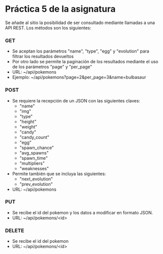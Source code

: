 # Práctica 5 de la asignatura
Se añade al sitio la posibilidad de ser consultado mediante llamadas a una API REST.
Los métodos son los siguientes:
### GET
  * Se aceptan los parámetros "name", "type", "egg" y "evolution" para filtrar los resultados devueltos
  * Por otro lado se permite la paginación de los resultados mediante el uso de los parámetros "page" y "per_page"
  * URL: ~/api/pokemons
  * Ejemplo: ~/api/pokemons?page=2&per_page=3&name=bulbasaur
### POST
  * Se requiere la recepción de un JSON con las siguientes claves:
    * "name"
    * "img"
    * "type"
    * "height"
    * "weight"
    * "candy"
    * "candy_count"
    * "egg"
    * "spawn_chance"
    * "avg_spawns"
    * "spawn_time"
    * "multipliers"
    * "weaknesses"
  * Permite también que se incluya las siguientes:
    * "next_evolution"
    * "prev_evolution"
  * URL: ~/api/pokemons
### PUT
  * Se recibe el id del pokemon y los datos a modificar en formato JSON.
  * URL: ~/api/pokemons/\<id>
### DELETE
  * Se recibe el id del pokemon
  * URL: ~/api/pokemons/\<id>
